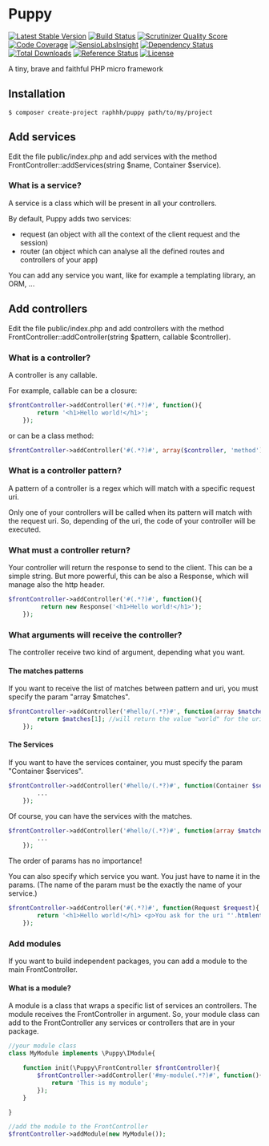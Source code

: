 # Puppy

[![Latest Stable Version](https://poser.pugx.org/raphhh/puppy/v/stable.svg)](https://packagist.org/packages/raphhh/puppy)
[![Build Status](https://travis-ci.org/Raphhh/puppy.png)](https://travis-ci.org/Raphhh/puppy)
[![Scrutinizer Quality Score](https://scrutinizer-ci.com/g/Raphhh/puppy/badges/quality-score.png?b=master)](https://scrutinizer-ci.com/g/Raphhh/puppy/)
[![Code Coverage](https://scrutinizer-ci.com/g/Raphhh/puppy/badges/coverage.png?b=master)](https://scrutinizer-ci.com/g/Raphhh/puppy/)
[![SensioLabsInsight](https://insight.sensiolabs.com/projects/_/mini.png)](https://insight.sensiolabs.com/projects/_)
[![Dependency Status](https://www.versioneye.com/user/projects/54062eb9c4c187ff6100006f/badge.svg?style=flat)](https://www.versioneye.com/user/projects/54062eb9c4c187ff6100006f)
[![Total Downloads](https://poser.pugx.org/raphhh/puppy/downloads.svg)](https://packagist.org/packages/raphhh/puppy)
[![Reference Status](https://www.versioneye.com/php/raphhh:puppy/reference_badge.svg?style=flat)](https://www.versioneye.com/php/raphhh:puppy/references)
[![License](https://poser.pugx.org/raphhh/puppy/license.svg)](https://packagist.org/packages/raphhh/puppy)

A tiny, brave and faithful PHP micro framework

## Installation

```
$ composer create-project raphhh/puppy path/to/my/project
```

## Add services

Edit the file public/index.php and add services with the method FrontController::addServices(string $name, Container $service).

### What is a service?

A service is a class which will be present in all your controllers.

By default, Puppy adds two services:
 * request (an object with all the context of the client request and the session)
 * router (an object which can analyse all the defined routes and controllers of your app)

You can add any service you want, like for example a templating library, an ORM, ...

## Add controllers

Edit the file public/index.php and add controllers with the method FrontController::addController(string $pattern, callable $controller).

### What is a controller?

A controller is any callable.

For example, callable can be a closure:

```php
$frontController->addController('#(.*?)#', function(){
        return '<h1>Hello world!</h1>';
    });
```

or can be a class method:

```php
$frontController->addController('#(.*?)#', array($controller, 'method'));
```

### What is a controller pattern?

A pattern of a controller is a regex which will match with a specific request uri.

Only one of your controllers will be called when its pattern will match with the request uri. So, depending of the uri, the code of your controller will be executed.

### What must a controller return?

Your controller will return the response to send to the client. This can be a simple string. But more powerful, this can be also a Response, which will manage also the http header.

```php
$frontController->addController('#(.*?)#', function(){
         return new Response('<h1>Hello world!</h1>');
    });
```

### What arguments will receive the controller?

The controller receive two kind of argument, depending what you want.

#### The matches patterns

If you want to receive the list of matches between pattern and uri, you must specify the param "array $matches".

```php
$frontController->addController('#hello/(.*?)#', function(array $matches){
        return $matches[1]; //will return the value "world" for the uri "/hello/world"
    });
```

#### The Services

If you want to have the services container, you must specify the param "Container $services".

```php
$frontController->addController('#hello/(.*?)#', function(Container $services){
        ...
    });
```

Of course, you can have the services with the matches.

```php
$frontController->addController('#hello/(.*?)#', function(array $matches, Container $services){
        ...
    });
```
The order of params has no importance!

You can also specify which service you want. You just have to name it in the params. (The name of the param must be the exactly the name of your service.)

```php
$frontController->addController('#(.*?)#', function(Request $request){
        return '<h1>Hello world!</h1> <p>You ask for the uri "'.htmlentities($request->getRequestUri()).'"</p>';
    });
```


### Add modules

If you want to build independent packages, you can add a module to the main FrontController.


#### What is a module?
A module is a class that wraps a specific list of services an controllers. The module receives the FrontController in argument. So, your module class can add to the FrontController any services or controllers that are in your package.


```php
//your module class
class MyModule implements \Puppy\IModule{

    function init(\Puppy\FrontController $frontController){
        $frontController->addController('#my-module(.*?)#', function(){
            return 'This is my module';
        });
    }

}

//add the module to the FrontController
$frontController->addModule(new MyModule());
```
